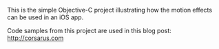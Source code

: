 This is the simple Objective-C project illustrating how the motion effects can be used in an iOS app.

Code samples from this project are used in this blog post: http://corsarus.com 